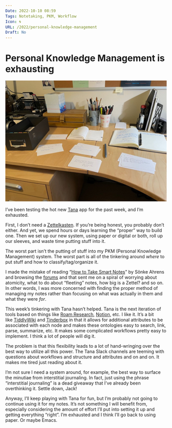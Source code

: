 ```yaml
---
Date: 2022-10-10 08:59
Tags: Notetaking, PKM, Workflow
Icon: 🌀
URL: /2022/personal-knowledge-management
Draft: No
---
```


# Personal Knowledge Management is exhausting 

![](_20221006-antinet.jpg)

I’ve been testing the hot new [Tana](https://tana.inc/) app for the past week, and I’m exhausted.

First, I don’t need a [Zettelkasten](https://en.wikipedia.org/wiki/Zettelkasten). If you’re being honest, you probably don’t either. And yet, we spend hours or days learning the “proper” way to build one. Then we set up our new system, using paper or digital or both, roll up our sleeves, and waste time putting stuff into it.

The worst part isn’t the putting of stuff into my PKM (Personal Knowledge Management) system. The worst part is all of the tinkering around _where_ to put stuff and how to classify/tag/organize it.

I made the mistake of reading “[How to Take Smart Notes](https://www.amazon.com/How-Take-Smart-Notes-Nonfiction/dp/1542866502)” by Sönke Ahrens and browsing the [forums](https://forum.zettelkasten.de/) and that sent me on a spiral of worrying about atomicity, what to do about “fleeting” notes, how big is a Zettel? and so on. In other words, I was more concerned with finding the proper method of managing my notes rather than focusing on what was actually in them and what they were _for_.

This week’s tinkering with Tana hasn’t helped. Tana is the next iteration of tools based on things like [Roam Research](https://roamresearch.com/), [Notion](https://notion.so/), etc. I like it. It’s a bit like [TiddlyWiki](https://tiddlywiki.com/) and [Tinderbox](https://www.eastgate.com/Tinderbox/) in that it allows for additional attributes to be associated with each node and makes these ontologies easy to search, link, parse, summarize, etc. It makes some complicated workflows pretty easy to implement. I think a lot of people will dig it.

The problem is that this flexibility leads to a lot of hand-wringing over the best way to utilize all this power. The Tana Slack channels are teeming with questions about workflows and structure and attributes and on and on. It makes me tired just reading about it.

I’m not sure I need a system around, for example, the best way to surface the minutiae from interstitial journaling. In fact, just using the phrase “interstitial journaling” is a dead giveaway that I’ve already been overthinking it. Settle down, Jack!

Anyway, I’ll keep playing with Tana for fun, but I’m probably not going to continue using it for my notes. It’s not something I will benefit from, especially considering the amount of effort I’ll put into setting it up and getting everything “right”. I’m exhausted and I think I’ll go back to using paper. Or maybe Emacs.